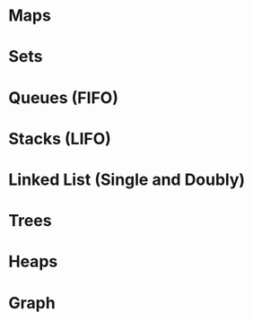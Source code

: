 # Maps

# Sets

# Queues (FIFO)

# Stacks (LIFO)

# Linked List (Single and Doubly)

# Trees

# Heaps

# Graph
